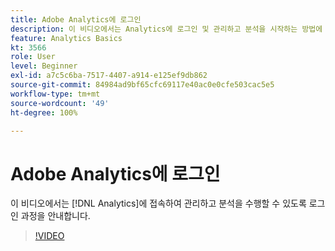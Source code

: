 ```yaml
---
title: Adobe Analytics에 로그인
description: 이 비디오에서는 Analytics에 로그인 및 관리하고 분석을 시작하는 방법에 대해 알아봅니다.
feature: Analytics Basics
kt: 3566
role: User
level: Beginner
exl-id: a7c5c6ba-7517-4407-a914-e125ef9db862
source-git-commit: 84984ad9bf65cfc69117e40ac0e0cfe503cac5e5
workflow-type: tm+mt
source-wordcount: '49'
ht-degree: 100%

---
```


# Adobe Analytics에 로그인

이 비디오에서는 [!DNL Analytics]에 접속하여 관리하고 분석을 수행할 수 있도록 로그인 과정을 안내합니다.

>[!VIDEO](https://video.tv.adobe.com/v/31271/?quality=12&learn=on&captions=kor)
